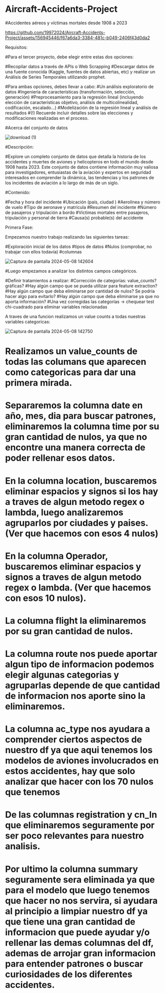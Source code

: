 # Aircraft-Accidents-Project
#Accidentes aéreos y víctimas mortales desde 1908 a 2023

https://github.com/19972024/Aircraft-Accidents-Project/assets/156945446/f67a6da3-3384-481c-b049-2406f43d0da2

Requisitos:

#Para el tercer proyecto, debe elegir entre estas dos opciones:

#Recopilar datos a través de APIs o Web Scrapping
#Descargar datos de una fuente conocida (Kaggle, fuentes de datos abiertas, etc) y realizar un Análisis de Series Temporales utilizando prophet.

#Para ambas opciones, debes llevar a cabo:
#Un análisis exploratorio de datos
#Ingeniería de características (transformación, selección, generación)
#Preprocesamiento para la regresión lineal (incluyendo elección de características objetivo, análisis de multicolinealidad, codificación, escalado...)
#Modelización de la regresión lineal y análisis de resultados
#(!) Recuerde incluir detalles sobre las elecciones y modificaciones realizadas en el proceso.


#Acerca del conjunto de datos

![download (1)](https://github.com/19972024/Aircraft-Accidents-Project/assets/156945446/8ce4e0e1-42ad-41ce-a7a0-cd40d2deee94)


#Descripción:

#Explore un completo conjunto de datos que detalla la historia de los accidentes y muertes de aviones y helicopteros en todo el mundo desde 1908 hasta 2023. Este conjunto de datos contiene información muy valiosa para investigadores, entusiastas de la aviación y expertos en seguridad interesados en comprender la dinámica, las tendencias y los patrones de los incidentes de aviación a lo largo de más de un siglo.

#Contenido:

#Fecha y hora del incidente
#Ubicación (país, ciudad )
#Aerolínea y número de vuelo
#Tipo de aeronave y matrícula
#Resumen del incidente
#Número de pasajeros y tripulación a bordo
#Víctimas mortales entre pasajeros, tripulación y personal de tierra
#Causa(s) probable(s) del accidente


Primera Fase:

Empezamos nuestro trabajo realizando las siguientes tareas:

#Exploración inicial de los datos
#tipos de datos
#Nulos (comprobar, no trabajar con ellos todavía)
#columnas

![Captura de pantalla 2024-05-08 142604](https://github.com/19972024/Aircraft-Accidents-Project/assets/156945446/fd68c3e7-cf62-4ed9-a92d-56013a0eb6f8)



#Luego empezamos a analizar los distintos campos categóricos. 

#Definir tratamientos a realizar:
#Corrección de categorías: value_counts? gráficas?
#Hay algún campo que se pueda utilizar para feature extraction?
#Hay algún campo que deba eliminarse por cantidad de nulos? Se podría hacer algo para evitarlo?
#Hay algún campo que deba eliminarse ya que no aporta información?
#Una vez corregidas las categorías -> chequear test chi-cuadrado para eliminar variables relacionadas

A traves de una funcion realizamos un value counts a todas nuestras variables categoricas:

![Captura de pantalla 2024-05-08 142750](https://github.com/19972024/Aircraft-Accidents-Project/assets/156945446/b19703ec-543b-4fc6-b58d-ee466ae70f32)

# Realizamos un value_counts de todas las columans que aparecen como categoricas para dar una primera mirada.

# Separaremos la columna date en año, mes, dia para buscar patrones, eliminaremos la columna time por su gran cantidad de nulos, ya que no encontre una manera correcta de poder rellenar esos datos.

# En la columna location, buscaremos eliminar espacios y signos si los hay a traves de algun metodo regex o lambda, luego analizaremos agruparlos por ciudades y paises. (Ver que hacemos con esos 4 nulos)

# En la columna Operador, buscaremos eliminar espacios y signos a traves de algun metodo regex o lambda. (Ver que hacemos con esos 10 nulos).

# La columna flight la eliminaremos por su gran cantidad de nulos.

# La columna route nos puede aportar algun tipo de informacion podemos elegir algunas categorias y agruparlas depende de que cantidad de informacion nos aporte sino la eliminaremos.

# La columna ac_type nos ayudara a comprender ciertos aspectos de nuestro df ya que aqui tenemos los modelos de aviones involucrados en estos accidentes, hay que solo analizar que hacer con los 70 nulos que tenemos

# De las columnas registration y cn_ln que eliminaremos seguramente por ser poco relevantes para nuestro analisis.

# Por ultimo la columna summary seguramente sera eliminada ya que para el modelo que luego tenemos que hacer no nos servira, si ayudara al principio a limpiar nuestro df ya que tiene una gran cantidad de informacion que puede ayudar y/o rellenar las demas columnas del df, ademas de arrojar gran informacion para entender patrones o buscar curiosidades de los diferentes accidentes.

